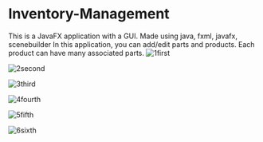 # Inventory-Management
This is a JavaFX application with a GUI. Made using java, fxml, javafx, scenebuilder
In this application, you can add/edit parts and products. Each product can have many associated parts.
![1first](https://user-images.githubusercontent.com/23101063/125720568-761253a3-b9f5-41e2-b84d-e1a6102772db.png)

![2second](https://user-images.githubusercontent.com/23101063/125720578-28ce0764-f050-48f1-aa27-e408ee95fd70.png)

![3third](https://user-images.githubusercontent.com/23101063/125720586-2dcc1c8c-2b71-4a22-87c0-46d860be68c7.png)

![4fourth](https://user-images.githubusercontent.com/23101063/125720598-52fa887d-a58d-433b-88b8-db45531ec8a0.png)

![5fifth](https://user-images.githubusercontent.com/23101063/125720604-a15f4f73-8e54-48f8-af78-d99907b51efe.png)

![6sixth](https://user-images.githubusercontent.com/23101063/125720608-b413156c-8e06-4ccf-8e6c-05e13258273c.png)
